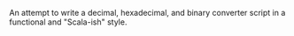 An attempt to write a decimal, hexadecimal, and binary converter script in a functional and "Scala-ish" style.
